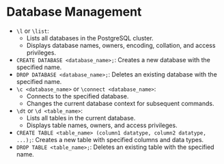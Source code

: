 # Database Management

- `\l` or `\list`:
  - Lists all databases in the PostgreSQL cluster.
  - Displays database names, owners, encoding, collation, and access privileges.
- `CREATE DATABASE <database_name>;`: Creates a new database with the specified name.
- `DROP DATABASE <database_name>;`: Deletes an existing database with the specified name.
- `\c <database_name>` or `\connect <database_name>`:
  - Connects to the specified database.
  - Changes the current database context for subsequent commands.
- `\dt` or `\d <table_name>`:
  - Lists all tables in the current database.
  - Displays table names, owners, and access privileges.
- `CREATE TABLE <table_name> (column1 datatype, column2 datatype, ...);`: Creates a new table with specified columns and data types.
- `DROP TABLE <table_name>;`: Deletes an existing table with the specified name.
